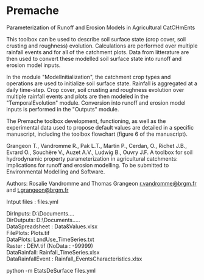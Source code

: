 # Premache

Parameterization of Runoff and Erosion Models in Agricultural CatCHmEnts 

This toolbox can be used to describe soil surface state (crop cover, soil crusting and roughness) evolution.
Calculations are performed over multiple rainfall events and for all of the catchment plots.
Data from litterature are then used to convert these modelled soil surface state into runoff and erosion model inputs.

In the module "ModelInitialization", the catchment crop types and operations are used to initialize soil surface state. Rainfall is aggregated at a daily time-step.
Crop cover, soil crusting and roughness evolution over multiple rainfall events and plots are then modeled in the "TemporalEvolution" module.
Conversion into runoff and erosion model inputs is performed in the "Outputs" module.

The Premache toolbox development, functioning, as well as the experimental data used to propose default values are detailed in a specific manuscript, including the toolbox flowchart (figure 6 of the manuscript).

Grangeon T., Vandromme R., Pak L.T., Martin P., Cerdan, O., Richet J.B., Evrard O., Souchère V., Auzet A.V.,  Ludwig B., Ouvry J.F.
A toolbox for soil hydrodynamic property parameterization in agricultural catchments: implications for runoff and erosion modelling.
To be submitted to Environmental Modelling and Software.

Authors:
Rosalie Vandromme and Thomas Grangeon
r.vandromme@brgm.fr and t.grangeon@brgm.fr


Intput files :  files.yml


DirInputs: D:\Documents\.... \
DirOutputs: D:\Documents\..... \
DataSpreadsheet : Data&Values.xlsx \
FilePlots: Plots.tif \
DataPlots: LandUse_TimeSeries.txt \
Raster : DEM.tif (NoData : -99999) \
DataRainfall: Rainfall_TimeSeries.xlsx \
DataRainfallEvent : Rainfall_EventsCharacteristics.xlsx 


python -m EtatsDeSurface files.yml
